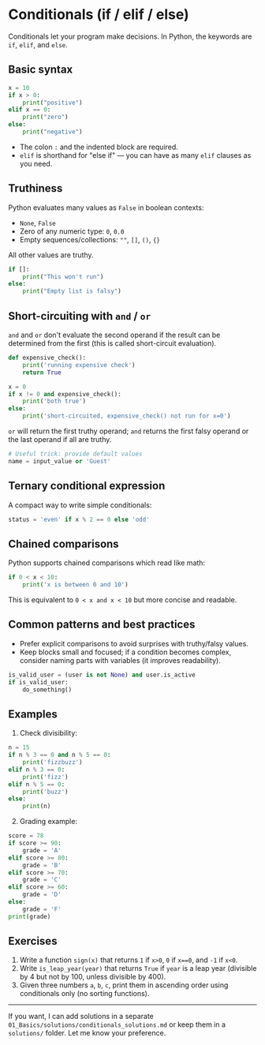 # Conditionals (if / elif / else)

Conditionals let your program make decisions. In Python, the keywords are `if`, `elif`, and `else`.

## Basic syntax

```python
x = 10
if x > 0:
    print("positive")
elif x == 0:
    print("zero")
else:
    print("negative")
```

- The colon `:` and the indented block are required.
- `elif` is shorthand for "else if" — you can have as many `elif` clauses as you need.

## Truthiness

Python evaluates many values as `False` in boolean contexts:

- `None`, `False`
- Zero of any numeric type: `0`, `0.0`
- Empty sequences/collections: `""`, `[]`, `()`, `{}`

All other values are truthy.

```python
if []:
    print("This won't run")
else:
    print("Empty list is falsy")
```

## Short-circuiting with `and` / `or`

`and` and `or` don't evaluate the second operand if the result can be determined from the first (this is called short-circuit evaluation).

```python
def expensive_check():
    print('running expensive check')
    return True

x = 0
if x != 0 and expensive_check():
    print('both true')
else:
    print('short-circuited, expensive_check() not run for x=0')
```

`or` will return the first truthy operand; `and` returns the first falsy operand or the last operand if all are truthy.

```python
# Useful trick: provide default values
name = input_value or 'Guest'
```

## Ternary conditional expression

A compact way to write simple conditionals:

```python
status = 'even' if x % 2 == 0 else 'odd'
```

## Chained comparisons

Python supports chained comparisons which read like math:

```python
if 0 < x < 10:
    print('x is between 0 and 10')
```

This is equivalent to `0 < x and x < 10` but more concise and readable.

## Common patterns and best practices

- Prefer explicit comparisons to avoid surprises with truthy/falsy values.
- Keep blocks small and focused; if a condition becomes complex, consider naming parts with variables (it improves readability).

```python
is_valid_user = (user is not None) and user.is_active
if is_valid_user:
    do_something()
```

## Examples

1. Check divisibility:

```python
n = 15
if n % 3 == 0 and n % 5 == 0:
    print('fizzbuzz')
elif n % 3 == 0:
    print('fizz')
elif n % 5 == 0:
    print('buzz')
else:
    print(n)
```

2. Grading example:

```python
score = 78
if score >= 90:
    grade = 'A'
elif score >= 80:
    grade = 'B'
elif score >= 70:
    grade = 'C'
elif score >= 60:
    grade = 'D'
else:
    grade = 'F'
print(grade)
```

## Exercises

1. Write a function `sign(x)` that returns `1` if `x>0`, `0` if `x==0`, and `-1` if `x<0`.
2. Write `is_leap_year(year)` that returns `True` if `year` is a leap year (divisible by 4 but not by 100, unless divisible by 400).
3. Given three numbers `a`, `b`, `c`, print them in ascending order using conditionals only (no sorting functions).

---

If you want, I can add solutions in a separate `01_Basics/solutions/conditionals_solutions.md` or keep them in a `solutions/` folder. Let me know your preference.
